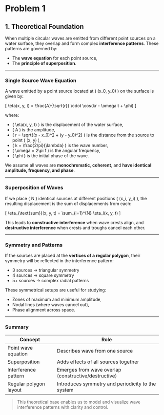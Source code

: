 # Problem 1

## 1. Theoretical Foundation

When multiple circular waves are emitted from different point sources on a water surface, they overlap and form complex **interference patterns**. These patterns are governed by:

- The **wave equation** for each point source,
- The **principle of superposition**.

---

### Single Source Wave Equation

A wave emitted by a point source located at \( (x_0, y_0) \) on the surface is given by:

\[
\eta(x, y, t) = \frac{A}{\sqrt{r}} \cdot \cos(kr - \omega t + \phi)
\]

where:
- \( \eta(x, y, t) \) is the displacement of the water surface,
- \( A \) is the amplitude,
- \( r = \sqrt{(x - x_0)^2 + (y - y_0)^2} \) is the distance from the source to point \( (x, y) \),
- \( k = \frac{2\pi}{\lambda} \) is the wave number,
- \( \omega = 2\pi f \) is the angular frequency,
- \( \phi \) is the initial phase of the wave.

We assume all waves are **monochromatic**, **coherent**, and **have identical amplitude, frequency, and phase**.

---

### Superposition of Waves

If we place \( N \) identical sources at different positions \( (x_i, y_i) \), the resulting displacement is the sum of displacements from each:

\[
\eta_{\text{sum}}(x, y, t) = \sum_{i=1}^{N} \eta_i(x, y, t)
\]

This leads to **constructive interference** when wave crests align, and **destructive interference** when crests and troughs cancel each other.

---

### Symmetry and Patterns

If the sources are placed at the **vertices of a regular polygon**, their symmetry will be reflected in the interference pattern:

- 3 sources → triangular symmetry  
- 4 sources → square symmetry  
- 5+ sources → complex radial patterns

These symmetrical setups are useful for studying:
- Zones of maximum and minimum amplitude,
- Nodal lines (where waves cancel out),
- Phase alignment across space.

---

### Summary

| Concept                | Role                                                   |
|------------------------|--------------------------------------------------------|
| Point wave equation    | Describes wave from one source                        |
| Superposition          | Adds effects of all sources together                  |
| Interference pattern   | Emerges from wave overlap (constructive/destructive)  |
| Regular polygon layout | Introduces symmetry and periodicity to the system     |

> This theoretical base enables us to model and visualize wave interference patterns with clarity and control.
